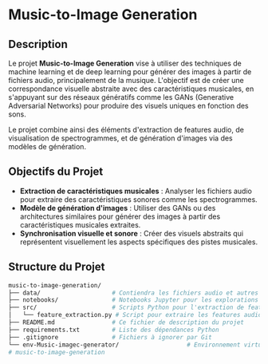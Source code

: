 # Music-to-Image Generation

## Description
Le projet **Music-to-Image Generation** vise à utiliser des techniques de machine learning et de deep learning pour générer des images à partir de fichiers audio, principalement de la musique. L'objectif est de créer une correspondance visuelle abstraite avec des caractéristiques musicales, en s'appuyant sur des réseaux génératifs comme les GANs (Generative Adversarial Networks) pour produire des visuels uniques en fonction des sons.

Le projet combine ainsi des éléments d'extraction de features audio, de visualisation de spectrogrammes, et de génération d'images via des modèles de génération.

## Objectifs du Projet
- **Extraction de caractéristiques musicales** : Analyser les fichiers audio pour extraire des caractéristiques sonores comme les spectrogrammes.
- **Modèle de génération d'images** : Utiliser des GANs ou des architectures similaires pour générer des images à partir des caractéristiques musicales extraites.
- **Synchronisation visuelle et sonore** : Créer des visuels abstraits qui représentent visuellement les aspects spécifiques des pistes musicales.

## Structure du Projet
```bash
music-to-image-generation/
├── data/                    # Contiendra les fichiers audio et autres datasets
├── notebooks/               # Notebooks Jupyter pour les explorations initiales
├── src/                     # Scripts Python pour l'extraction de features et la génération
│   └── feature_extraction.py # Script pour extraire les features audio
├── README.md                # Ce fichier de description du projet
├── requirements.txt         # Liste des dépendances Python
├── .gitignore               # Fichiers à ignorer par Git
└── env-Music-imagec-generator/                   # Environnement virtuel (inclus dans .gitignore)
# music-to-image-generation
